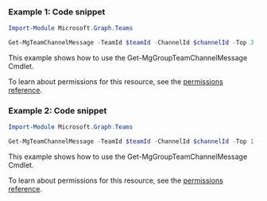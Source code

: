 ### Example 1: Code snippet

```powershellImport-Module Microsoft.Graph.Teams

Get-MgTeamChannelMessage -TeamId $teamId -ChannelId $channelId -Top 3
```
This example shows how to use the Get-MgGroupTeamChannelMessage Cmdlet.
To learn about permissions for this resource, see the [permissions reference](/graph/permissions-reference).

### Example 2: Code snippet

```powershellImport-Module Microsoft.Graph.Teams

Get-MgTeamChannelMessage -TeamId $teamId -ChannelId $channelId -Top 1 -ExpandProperty "replies"
```
This example shows how to use the Get-MgGroupTeamChannelMessage Cmdlet.
To learn about permissions for this resource, see the [permissions reference](/graph/permissions-reference).

